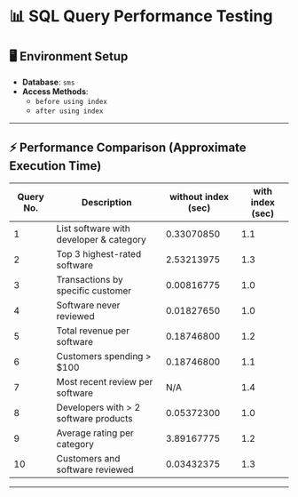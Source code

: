 # 📊 SQL Query Performance Testing

## 🖥️ Environment Setup

- **Database**: `sms`
- **Access Methods**:
  - `before using index`
  - `after using index`

---

## ⚡ Performance Comparison (Approximate Execution Time)

| Query No. | Description                                | without index (sec)| with index (sec) |
|-----------|--------------------------------------------|------------------|-------------|
| 1         | List software with developer & category    | 0.33070850             | 1.1         |
| 2         | Top 3 highest-rated software               | 2.53213975            | 1.3         |
| 3         | Transactions by specific customer          | 0.00816775            | 1.0         |
| 4         | Software never reviewed                    | 0.01827650            | 1.0         |
| 5         | Total revenue per software                 | 0.18746800            | 1.2         |
| 6         | Customers spending > $100                  | 0.18746800            | 1.1         |
| 7         | Most recent review per software            | N/A           | 1.4         |
| 8         | Developers with > 2 software products      | 0.05372300             | 1.0         |
| 9         | Average rating per category                | 3.89167775         | 1.2         |
| 10        | Customers and software reviewed            | 0.03432375             | 1.3         |

---
